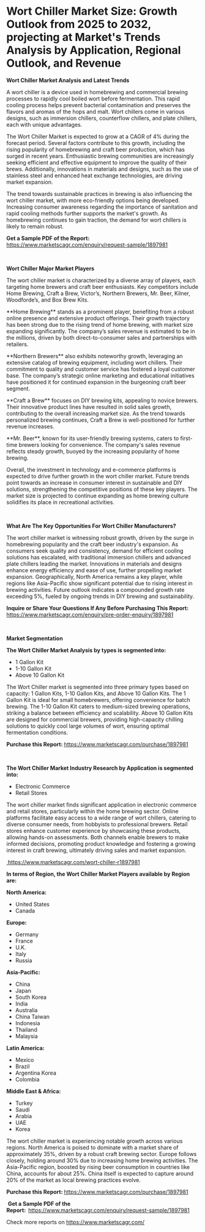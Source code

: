 <p><h1>Wort Chiller Market Size: Growth Outlook from 2025 to 2032, projecting at Market's Trends Analysis by Application, Regional Outlook, and Revenue</h1></p><p><strong>Wort Chiller Market Analysis and Latest Trends</strong></p>
<p><p>A wort chiller is a device used in homebrewing and commercial brewing processes to rapidly cool boiled wort before fermentation. This rapid cooling process helps prevent bacterial contamination and preserves the flavors and aromas of the hops and malt. Wort chillers come in various designs, such as immersion chillers, counterflow chillers, and plate chillers, each with unique advantages.</p><p>The Wort Chiller Market is expected to grow at a CAGR of 4% during the forecast period. Several factors contribute to this growth, including the rising popularity of homebrewing and craft beer production, which has surged in recent years. Enthusiastic brewing communities are increasingly seeking efficient and effective equipment to improve the quality of their brews. Additionally, innovations in materials and designs, such as the use of stainless steel and enhanced heat exchange technologies, are driving market expansion.</p><p>The trend towards sustainable practices in brewing is also influencing the wort chiller market, with more eco-friendly options being developed. Increasing consumer awareness regarding the importance of sanitation and rapid cooling methods further supports the market's growth. As homebrewing continues to gain traction, the demand for wort chillers is likely to remain robust.</p></p>
<p><strong>Get a Sample PDF of the Report:&nbsp;</strong> <a href="https://www.marketscagr.com/enquiry/request-sample/1897981?utm_campaign=2235&utm_medium=2&utm_source=Github&utm_content=ia&utm_term=16022025&utm_id=wort-chiller">https://www.marketscagr.com/enquiry/request-sample/1897981</a></p>
<p>&nbsp;</p>
<p><strong>Wort Chiller Major Market Players</strong></p>
<p><p>The wort chiller market is characterized by a diverse array of players, each targeting home brewers and craft beer enthusiasts. Key competitors include Home Brewing, Craft a Brew, Victor’s, Northern Brewers, Mr. Beer, Kilner, Woodforde’s, and Box Brew Kits. </p><p>**Home Brewing** stands as a prominent player, benefiting from a robust online presence and extensive product offerings. Their growth trajectory has been strong due to the rising trend of home brewing, with market size expanding significantly. The company’s sales revenue is estimated to be in the millions, driven by both direct-to-consumer sales and partnerships with retailers.</p><p>**Northern Brewers** also exhibits noteworthy growth, leveraging an extensive catalog of brewing equipment, including wort chillers. Their commitment to quality and customer service has fostered a loyal customer base. The company’s strategic online marketing and educational initiatives have positioned it for continued expansion in the burgeoning craft beer segment.</p><p>**Craft a Brew** focuses on DIY brewing kits, appealing to novice brewers. Their innovative product lines have resulted in solid sales growth, contributing to the overall increasing market size. As the trend towards personalized brewing continues, Craft a Brew is well-positioned for further revenue increases.</p><p>**Mr. Beer**, known for its user-friendly brewing systems, caters to first-time brewers looking for convenience. The company's sales revenue reflects steady growth, buoyed by the increasing popularity of home brewing. </p><p>Overall, the investment in technology and e-commerce platforms is expected to drive further growth in the wort chiller market. Future trends point towards an increase in consumer interest in sustainable and DIY solutions, strengthening the competitive positions of these key players. The market size is projected to continue expanding as home brewing culture solidifies its place in recreational activities.</p></p>
<p>&nbsp;</p>
<p><strong>What Are The Key Opportunities For Wort Chiller Manufacturers?</strong></p>
<p><p>The wort chiller market is witnessing robust growth, driven by the surge in homebrewing popularity and the craft beer industry's expansion. As consumers seek quality and consistency, demand for efficient cooling solutions has escalated, with traditional immersion chillers and advanced plate chillers leading the market. Innovations in materials and designs enhance energy efficiency and ease of use, further propelling market expansion. Geographically, North America remains a key player, while regions like Asia-Pacific show significant potential due to rising interest in brewing activities. Future outlook indicates a compounded growth rate exceeding 5%, fueled by ongoing trends in DIY brewing and sustainability.</p></p>
<p><strong>Inquire or Share Your Questions If Any Before Purchasing This Report:</strong> <a href="https://www.marketscagr.com/enquiry/pre-order-enquiry/1897981?utm_campaign=2235&utm_medium=2&utm_source=Github&utm_content=ia&utm_term=16022025&utm_id=wort-chiller">https://www.marketscagr.com/enquiry/pre-order-enquiry/1897981</a></p>
<p>&nbsp;</p>
<p><strong>Market Segmentation</strong></p>
<p><strong>The Wort Chiller Market Analysis by types is segmented into:</strong></p>
<p><ul><li>1 Gallon Kit</li><li>1-10 Gallon Kit</li><li>Above 10 Gallon Kit</li></ul></p>
<p><p>The Wort Chiller market is segmented into three primary types based on capacity: 1 Gallon Kits, 1-10 Gallon Kits, and Above 10 Gallon Kits. The 1 Gallon Kit is ideal for small homebrewers, offering convenience for batch brewing. The 1-10 Gallon Kit caters to medium-sized brewing operations, striking a balance between efficiency and scalability. Above 10 Gallon Kits are designed for commercial brewers, providing high-capacity chilling solutions to quickly cool large volumes of wort, ensuring optimal fermentation conditions.</p></p>
<p><strong>Purchase this Report:&nbsp;</strong><a href="https://www.marketscagr.com/purchase/1897981?utm_campaign=2235&utm_medium=2&utm_source=Github&utm_content=ia&utm_term=16022025&utm_id=wort-chiller">https://www.marketscagr.com/purchase/1897981</a></p>
<p>&nbsp;</p>
<p><strong>The Wort Chiller Market Industry Research by Application is segmented into:</strong></p>
<p><ul><li>Electronic Commerce</li><li>Retail Stores</li></ul></p>
<p><p>The wort chiller market finds significant application in electronic commerce and retail stores, particularly within the home brewing sector. Online platforms facilitate easy access to a wide range of wort chillers, catering to diverse consumer needs, from hobbyists to professional brewers. Retail stores enhance customer experience by showcasing these products, allowing hands-on assessments. Both channels enable brewers to make informed decisions, promoting product knowledge and fostering a growing interest in craft brewing, ultimately driving sales and market expansion.</p></p>
<p><a href="https://www.marketscagr.com/wort-chiller-r1897981?utm_campaign=2235&utm_medium=2&utm_source=Github&utm_content=ia&utm_term=16022025&utm_id=wort-chiller">&nbsp;https://www.marketscagr.com/wort-chiller-r1897981</a></p>
<p><strong>In terms of Region, the Wort Chiller Market Players available by Region are:</strong></p>
<p>
    <p> <strong> North America: </strong>
        <ul>
            <li>United States</li>
            <li>Canada</li>
        </ul>
        </p> 
    <p> <strong> Europe: </strong>
        <ul>
            <li>Germany</li>
            <li>France</li>
            <li>U.K.</li>
            <li>Italy</li>
            <li>Russia</li>
        </ul>
        </p> 
    <p> <strong> Asia-Pacific: </strong>
        <ul>
            <li>China</li>
            <li>Japan</li>
            <li>South Korea</li>
            <li>India</li>
            <li>Australia</li>
            <li>China Taiwan</li>
            <li>Indonesia</li>
            <li>Thailand</li>
            <li>Malaysia</li>
        </ul>
        </p> 
    <p> <strong> Latin America: </strong>
        <ul>
            <li>Mexico</li>
            <li>Brazil</li>
            <li>Argentina Korea</li>
            <li>Colombia</li>
        </ul>
        </p> 
    <p> <strong> Middle East & Africa: </strong>
        <ul>
            <li>Turkey</li>
            <li>Saudi</li>
            <li>Arabia</li>
            <li>UAE</li>
            <li>Korea</li>
        </ul>
    </p>
    </p>
<p><p>The wort chiller market is experiencing notable growth across various regions. North America is poised to dominate with a market share of approximately 35%, driven by a robust craft brewing sector. Europe follows closely, holding around 30% due to increasing home brewing activities. The Asia-Pacific region, boosted by rising beer consumption in countries like China, accounts for about 25%. China itself is expected to capture around 20% of the market as local brewing practices evolve.</p></p>
<p><strong>Purchase this Report: </strong><a href="https://www.marketscagr.com/purchase/1897981?utm_campaign=2235&utm_medium=2&utm_source=Github&utm_content=ia&utm_term=16022025&utm_id=wort-chiller">https://www.marketscagr.com/purchase/1897981</a></p>
<p>&nbsp;<strong>Get a Sample PDF of the Report:&nbsp;&nbsp;</strong><a href="https://www.marketscagr.com/enquiry/request-sample/1897981?utm_campaign=2235&utm_medium=2&utm_source=Github&utm_content=ia&utm_term=16022025&utm_id=wort-chiller">https://www.marketscagr.com/enquiry/request-sample/1897981</a></p>
<p><strong></strong></p>
<p>Check more reports on <a href="https://www.marketscagr.com/?utm_campaign=2235&utm_medium=2&utm_source=Github&utm_content=ia&utm_term=16022025&utm_id=wort-chiller">https://www.marketscagr.com/</a></p>